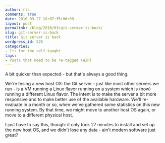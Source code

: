 ```yaml
---
author: rlc
comments: true
date: 2010-03-27 18:07:35+00:00
layout: post
permalink: /blog/2010/03/git-server-is-back/
slug: git-server-is-back
title: Git server is back
wordpress_id: 525
categories:
- C++ for the self-taught
tags:
- Posts that need to be re-tagged (WIP)
---
```


A bit quicker than expected - but that's always a good thing.

We're tesing a new host OS: the Git server - just like most other servers we run - is a VM running a Linux flavor running on a system which is (now) running a different Linux flavor. The intent is to make the server a bit more responsive and to make better use of the available hardware. We'll re-evaluate in a month or so, when we've gathered some statistics on this new running system. By that time, we might move to another host OS again, or move to a different physical host.

I just have to say this, though: it only took 27 minutes to install and set up the new host OS, and we didn't lose any data - ain't modern software just great?

